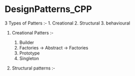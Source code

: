 # DesignPatterns_CPP
 3 Types of Patters :- 
    1. Creational
    2. Structural
    3. behavioural

1. Creational Patters :- 
    1. Builder
    2. Factories
       -> Abstract
       -> Factories
    3. Prototype
    4. Singleton

2. Structural patterns :- 
   

